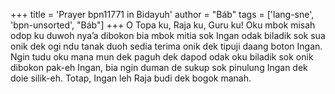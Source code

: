 +++
title = 'Prayer bpn11771 in Bidayuh'
author = "Báb"
tags = ['lang-sne', 'bpn-unsorted', "Báb"]
+++
O Topa ku, Raja ku, Guru ku! Oku mbok misah odop ku duwoh nya’a dibokon bia mbok mitia sok Ingan odak biladik sok sua onik dek ogi ndu tanak duoh sedia terima onik dek tipuji daang boton Ingan. Ngin tudu oku mana mun dek paguh dek dapod odak oku biladik sok onik dibokon pak-eh Ingan, bia ngin duman de sukup sok pinulung Ingan dek doie silik-eh. Totap, Ingan leh Raja budi dek bogok manah.
